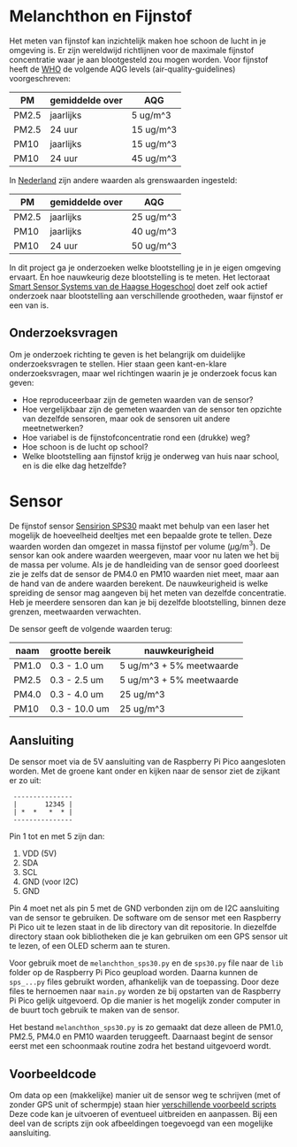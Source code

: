 # Melanchthon en Fijnstof
Het meten van fijnstof kan inzichtelijk maken hoe schoon de lucht in je omgeving is. Er zijn wereldwijd richtlijnen voor de maximale fijnstof concentratie waar je aan blootgesteld zou mogen worden. Voor fijnstof heeft de [WHO](https://www.who.int/news-room/fact-sheets/detail/ambient-(outdoor)-air-quality-and-health) de volgende AQG levels (air-quality-guidelines) voorgeschreven:

PM | gemiddelde over | AQG  
---|-----------------|----------
PM2.5 | jaarlijks | 5 ug/m^3 
PM2.5 | 24 uur    | 15 ug/m^3
PM10  | jaarlijks | 15 ug/m^3
PM10  | 24 uur    | 45 ug/m^3

In [Nederland](https://www.infomil.nl/onderwerpen/landbouw/stof/handreiking-fijn-1/juridisch-kader/wettelijke-eisen/) zijn andere waarden als grenswaarden ingesteld:

|PM | gemiddelde over | AQG  |
|-----|----------------|---------|
|PM2.5 | jaarlijks | 25 ug/m^3  |
|PM10  | jaarlijks | 40 ug/m^3  |
|PM10  | 24 uur    | 50 ug/m^3 |

In dit project ga je onderzoeken welke blootstelling je in je eigen omgeving ervaart. En hoe nauwkeurig deze blootstelling is te meten. Het lectoraat [Smart Sensor Systems van de Haagse Hogeschool](https://www.dehaagsehogeschool.nl/onderzoek/lectoraten/smart-sensor-systems) doet zelf ook actief onderzoek naar blootstelling aan verschillende grootheden, waar fijnstof er een van is.

## Onderzoeksvragen
Om je onderzoek richting te geven is het belangrijk om duidelijke onderzoeksvragen te stellen. Hier staan geen kant-en-klare onderzoeksvragen, maar wel richtingen waarin je je onderzoek focus kan geven:
 * Hoe reproduceerbaar zijn de gemeten waarden van de sensor? 
 * Hoe vergelijkbaar zijn de gemeten waarden van de sensor ten opzichte van dezelfde sensoren, maar ook de sensoren uit andere meetnetwerken?
 * Hoe variabel is de fijnstofconcentratie rond een (drukke) weg?
 * Hoe schoon is de lucht op school?
 * Welke blootstelling aan fijnstof krijg je onderweg van huis naar school, en is die elke dag hetzelfde?  

# Sensor
De fijnstof sensor [Sensirion SPS30](https://sensirion.com/products/catalog/SPS30) maakt met behulp van een laser het mogelijk de hoeveelheid deeltjes met een bepaalde grote te tellen. Deze waarden worden dan omgezet in massa fijnstof per volume ($\mu$g/m$^3$). De sensor kan ook andere waarden weergeven, maar voor nu laten we het bij de massa per volume. Als je de handleiding van de sensor goed doorleest zie je zelfs dat de sensor de PM4.0 en PM10 waarden niet meet, maar aan de hand van de andere waarden berekent. De nauwkeurigheid is welke spreiding de sensor mag aangeven bij het meten van dezelfde concentratie. Heb je meerdere sensoren dan kan je bij dezelfde blootstelling, binnen deze grenzen, meetwaarden verwachten. 

De sensor geeft de volgende waarden terug:


| naam  | grootte bereik    | nauwkeurigheid                |
--------|-------------------|-------------------------------|
| PM1.0 | 0.3 - 1.0 um  | 5 ug/m^3 + 5% meetwaarde |
| PM2.5 | 0.3 - 2.5 um  | 5 ug/m^3 + 5% meetwaarde |
| PM4.0 | 0.3 - 4.0 um  | 25 ug/m^3                |
| PM10  | 0.3 - 10.0 um | 25 ug/m^3                |

## Aansluiting
De sensor moet via de 5V aansluiting van de Raspberry Pi Pico aangesloten worden. Met de groene kant onder en kijken naar de sensor ziet de zijkant er zo uit:
```
 ---------------
 |       12345 |
 | *  *   *  * |
 ---------------
```
Pin 1 tot en met 5 zijn dan:
1. VDD (5V)
2. SDA
3. SCL
4. GND (voor I2C)
5. GND

Pin 4 moet net als pin 5 met de GND verbonden zijn om de I2C aansluiting van de sensor te gebruiken. 
De software om de sensor met een Raspberry Pi Pico uit te lezen staat in de lib directory van dit repositorie. In diezelfde directory staan ook bibliotheken die je kan gebruiken om een GPS sensor uit te lezen, of een OLED scherm aan te sturen. 

Voor gebruik moet de `melanchthon_sps30.py` en de `sps30.py` file naar de `lib` folder op de Raspberry Pi Pico geupload worden. Daarna kunnen de `sps_...py` files gebruikt worden, afhankelijk van de toepassing. 
Door deze files te hernoemen naar `main.py` worden ze bij opstarten van de Raspberry Pi Pico gelijk uitgevoerd. Op die manier is het mogelijk zonder computer in de buurt toch gebruik te maken van de sensor. 

Het bestand `melanchthon_sps30.py` is zo gemaakt dat deze alleen de PM1.0, PM2.5, PM4.0 en PM10 waarden teruggeeft. Daarnaast begint de sensor eerst met een schoonmaak routine zodra het bestand uitgevoerd wordt.

## Voorbeeldcode
Om data op een (makkelijke) manier uit de sensor weg te schrijven (met of zonder GPS unit of schermpje) staan hier [verschillende voorbeeld scripts](SCRIPTS.md) Deze code kan je uitvoeren of eventueel uitbreiden en aanpassen. 
Bij een deel van de scripts zijn ook afbeeldingen toegevoegd van een mogelijke aansluiting. 
